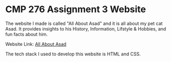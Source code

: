 # CMP 276 Assignment 3 Website

The website I made is called "All About Asad" and it is all about my pet cat Asad. It provides insights to his History, Information, Lifstyle & Hobbies, and fun facts about him.

Website Link: [All About Asad](https://safesaif21.github.io/CMPT-276-Assignment-3-Website/)

The tech stack I used to develop this website is HTML and CSS.
